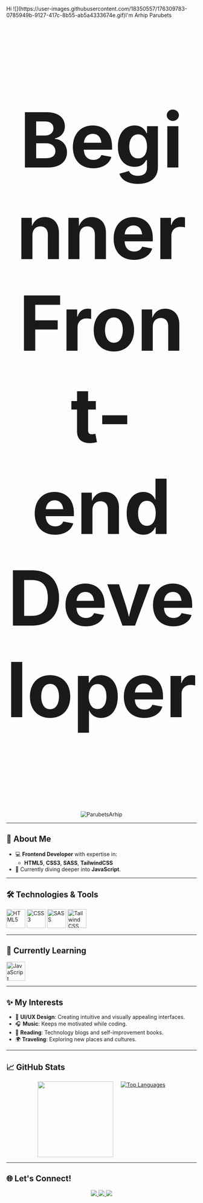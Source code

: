 <p>
  Hi ![](https://user-images.githubusercontent.com/18350557/176309783-0785949b-9127-417c-8b55-ab5a4333674e.gif)I'm Arhip Parubets
</p>

<p align="center" style="font-size: 200px; font-weight: bold;">Beginner Front-end Developer</p>

<p align="center"> <img src="https://komarev.com/ghpvc/?username=ParubetsArhip&label=Profile%20views&color=0e75b6&style=flat" alt="ParubetsArhip" /> </p>

---

  ## 🚀 About Me
- 💻 **Frontend Developer** with expertise in:
  - **HTML5**, **CSS3**, **SASS**, **TailwindCSS**
- 🌱 Currently diving deeper into **JavaScript**.

---

## 🛠️ Technologies & Tools

<div>
  <img src="https://img.icons8.com/color/48/000000/html-5.png" alt="HTML5" width="50" height="50">
  <img src="https://img.icons8.com/color/48/000000/css3.png" alt="CSS3" width="50" height="50">
  <img src="https://sass-lang.com/assets/img/styleguide/color.png" alt="SASS" width="50" height="50">
  <img src="https://img.icons8.com/color/48/000000/tailwindcss.png" alt="Tailwind CSS" width="50" height="50">
</div>

---

## 🌱 Currently Learning
<div>
  <img src="https://img.icons8.com/color/48/000000/javascript.png" alt="JavaScript" width="50" height="50">
</div>

---

## ✨ My Interests
- 🎨 **UI/UX Design**: Creating intuitive and visually appealing interfaces.
- 🎧 **Music**: Keeps me motivated while coding.
- 📖 **Reading**: Technology blogs and self-improvement books.
- 🌍 **Traveling**: Exploring new places and cultures.

---

## 📈 GitHub Stats
<div align="center" height="200" style="display: flex; justify-content: center; gap: 20px; flex-wrap: wrap;">
  <a href="http://www.github.com/ParubetsArhip">
    <img src="https://github-readme-streak-stats.herokuapp.com/?user=ParubetsArhip&stroke=ffffff&background=1c1917&ring=0891b2&fire=0891b2&currStreakNum=ffffff&currStreakLabel=0891b2&sideNums=ffffff&sideLabels=ffffff&dates=ffffff&hide_border=true" height="200"/>
  </a>

  <a href="https://github.com/ParubetsArhip">
    <img src="https://github-readme-stats.vercel.app/api/top-langs/?username=ParubetsArhip&langs_count=10&title_color=0891b2&text_color=ffffff&icon_color=0891b2&bg_color=1c1917&hide_border=true&locale=en&custom_title=Top%20%Languages" alt="Top Languages"/>
  </a>
</div>

---

## 🌐 Let's Connect!
<p align="center">
  <a href="https://linkedin.com/in/ВАШ_ЛИНК" target="_blank">
    <img src="https://img.shields.io/badge/LinkedIn-%230077B5.svg?style=for-the-badge&logo=linkedin&logoColor=white" />
  </a>
  <a href="mailto:ВАШ_EMAIL" target="_blank">
    <img src="https://img.shields.io/badge/Email-D14836?style=for-the-badge&logo=gmail&logoColor=white" />
  </a>
  <a href="https://ВАШ_САЙТ" target="_blank">
    <img src="https://img.shields.io/badge/Portfolio-%2312100E.svg?style=for-the-badge&logo=firefox&logoColor=white" />
  </a>
</p>
